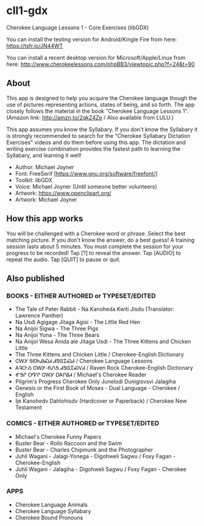 # cll1-gdx
Cherokee Language Lessons 1 - Core Exercises (libGDX)

You can install the testing version for Android/Kingle Fire from here: https://tsfr.io/JN44WT

You can install a recent desktop version for Microsoft/Apple/Linux from here: http://www.cherokeelessons.com/phpBB3/viewtopic.php?f=24&t=90

## About

This app is designed to help you acquire the Cherokee language though the use of pictures representing actions, states of being, and so forth. The app closely follows the material in the book "Cherokee Language Lessons 1". (Amazon link: http://amzn.to/2qkZ4Ze / Also available from LULU.)

This app assumes you know the Syllabary. If you don't know the Syllabary it is strongly recommended to search for the "Cherokee Syllabary Dictation Exercises" videos and do them before using this app. The dictation and writing exercise combination provides the fastest path to learning the Syllabary, and learning it well!

- Author: Michael Joyner
- Font: FreeSerif [https://www.gnu.org/software/freefont/]
- Toolkit: libGDX
- Voice: Michael Joyner (Until someone better volunteers)
- Artwork: https://www.openclipart.org/
- Artwork: Michael Joyner

## How this app works

You will be challenged with a Cherokee word or phrase. Select the best matching picture. If you don't know the answer, do a best guess!
A training session lasts about 5 minutes. You must complete the session for your progress to be recorded!
Tap [?] to reveal the answer. Tap [AUDIO] to repeat the audio. Tap [QUIT] to pause or quit.

## Also published

### BOOKS - EITHER AUTHORED or TYPESET/EDITED

- The Tale of Peter Rabbit - Na Kanoheda Kwiti Jisdu (Translator: Lawrence Panther)
- Na Usdi Agigage Jitaga Agisi - The Little Red Hen
- Na Anijoi Sigwa - The Three Pigs
- Na Anijoi Yona - The Three Bears
- Na Anijoi Wesa Anida ale Jitaga Usdi - The Three Kittens and Chicken Little
- The Three Kittens and Chicken Little / Cherokee-English Dictionary
- ᏣᎳᎩ ᎦᏬᏂᎯᏍᏗ ᏗᏕᎶᏆᏍᏗ / Cherokee Language Lessons
- ᎪᎸᏅᏱ ᏣᎳᎩ-ᏲᏁᎦ ᏗᏕᎶᏆᏍᏙᏗ / Raven Rock Cherokee-English Dictionary
- ᎹᎦᎵ ᎤᏤᎵ ᏣᎳᎩ ᎠᎪᎵᏰᏗ / Michael's Cherokee Reader
- Pilgrim's Progress Cherokee Only Junelodi Dunigisvsvi Jalagiha
- Genesis or the First Book of Moses - Dual Language - Cherokee / English
- Ije Kanohedv Dahlohisdv (Hardcover or Paperback) / Cherokee New Testament

### COMICS - EITHER AUTHORED or TYPESET/EDITED

- Michael's Cherokee Funny Papers
- Buster Bear - Rollo Raccoon and the Swim
- Buster Bear - Charles Chipmunk and the Photographer
- Juhli Wagani - Jalagi-Yonega - Digohweli Sagwu / Foxy Fagan - Cherokee-English
- Juhli Wagani - Jalagiha - Digohweli Sagwu / Foxy Fagan - Cherokee Only

### APPS

- Cherokee Language Animals
- Cherokee Language Syllabary
- Cherokee Bound Pronouns

